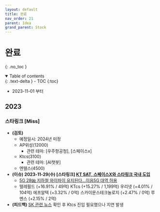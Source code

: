 ```yaml
---
layout: default
title: 완료
nav_order: 21
parent: Idea
grand_parent: Stock
---
```


# 완료
{: .no_toc }

<details open markdown="block">
  <summary>
    Table of contents
  </summary>
  {: .text-delta }
- TOC
{:toc}
</details>
<!------------------------------------ STEP ------------------------------------>

* 2023-11-01 부터

## 2023

### 스타링크 [Miss]
* **(검토)**
    * 예정일시: 2024년 미정
    * AP위성(12000)
        * 관련 테마: [우주항공청], [스페이스x] 
    * Ktcs(3100)
        * 관련 테마: [AI챗봇]
    * 엔텔스(4500)
* **(이슈)** **2023-11-29(수) [스타링크] [KT SAT, 스페이스X와 스타링크 국내 도입](https://v.daum.net/v/20231129093129570)**
  * [5G 28㎓ 지하철 와이파이 유지된다...이음5G 대역 허용](https://www.edaily.co.kr/news/read?newsId=02368166635810640&mediaCodeNo=257)
  * 텔레필드 (+16.91% / 49억) KTcs (+15.27% / 1,199억) 우리넷 (+4.01% / 104억) 에프알텍 (+3.32% / 0억) 스카이문스테크놀로지 (+2.47% / 0억) 루멘스 (+2.15% / 2억)
* **(피드백)** [SK 관련 뉴스](https://mobile.newsis.com/view.html?ar_id=NISX20231117_0002525724#_PA) 확인 후 Ktcs 진입 필요했으나 지연 발생

<br>
